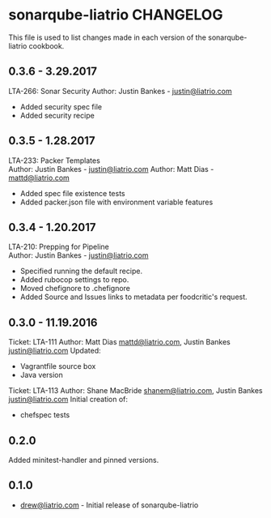sonarqube-liatrio CHANGELOG
=========================
This file is used to list changes made in each version of the sonarqube-liatrio cookbook.

0.3.6 - 3.29.2017
-----
LTA-266: Sonar Security
Author: Justin Bankes - justin@liatrio.com
- Added security spec file
- Added security recipe

0.3.5 - 1.28.2017
-----
LTA-233: Packer Templates  
Author: Justin Bankes - justin@liatrio.com
Author: Matt Dias - mattd@liatrio.com
- Added spec file existence tests
- Added packer.json file with environment variable features

0.3.4 - 1.20.2017
-----
LTA-210: Prepping for Pipeline  
Author: Justin Bankes - justin@liatrio.com
- Specified running the default recipe.
- Added rubocop settings to repo.
- Moved chefignore to .chefignore
- Added Source and Issues links to metadata per foodcritic's request.

0.3.0 - 11.19.2016
-----
Ticket: LTA-111
Author: Matt Dias <mattd@liatrio.com>, Justin Bankes <justin@liatrio.com>
Updated:
- Vagrantfile source box
- Java version

Ticket: LTA-113
Author: Shane MacBride <shanem@liatrio.com>, Justin Bankes <justin@liatrio.com>
Initial creation of:
- chefspec tests

0.2.0
-----
Added minitest-handler and pinned versions.

0.1.0
-----
- drew@liatrio.com - Initial release of sonarqube-liatrio
